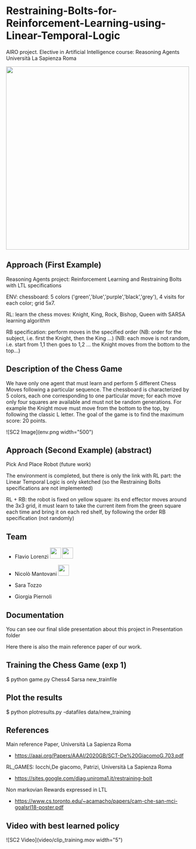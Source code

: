 # Restraining-Bolts-for-Reinforcement-Learning-using-Linear-Temporal-Logic
AIRO project. Elective in Artificial Intelligence course: Reasoning Agents
Università La Sapienza Roma

<a href="https://www.dis.uniroma1.it/"><img src="http://www.dis.uniroma1.it/sites/default/files/marchio%20logo%20eng%20jpg.jpg" width="500"></a>



## Approach (First Example)
Reasoning Agents project: Reinforcement Learning and Restraining Bolts with LTL specifications

ENV: chessboard: 5 colors ('green','blue','purple','black','grey'), 4 visits for each color; grid 5x7.

RL: learn the chess moves: Knight, King, Rock, Bishop, Queen with SARSA learning algorithm

RB specification: perform moves in the specified order (NB: order for the subject, i.e. first the Knight, then the King ...) (NB: each move is not random, i.e. start from 1,1 then goes to 1,2 ... the Knight moves from the bottom to the top...)

## Description of the Chess Game
We have only one agent that must learn and perform 5 different Chess Moves following a particular sequence. The chessboard is characterized by 5 colors, each one corresponding to one particular move; for each move only four squares are available and must not be random generations. For example the Knight move must move from the bottom to the top, by following the classic L letter.
The goal of the game is to find the maximum score: 20 points.

![SC2 Image](env.png width="500")

## Approach (Second Example) (abstract)
Pick And Place Robot (future work)

The environment is completed, but there is only the link with RL part: the Linear Temporal Logic is only sketched (so the Restraining Bolts specifications are not implemented)

RL + RB: the robot is fixed on yellow square: its end effector moves around the 3x3 grid, it must learn to take the current item from the green square each time and bring it on each red shelf, by following the order RB specification (not randomly)


## Team
* Flavio Lorenzi <a href="https://github.com/FlavioLorenzi"><img src="https://upload.wikimedia.org/wikipedia/commons/thumb/9/91/Octicons-mark-github.svg/1024px-Octicons-mark-github.svg.png" width="30"></a>
<a href="https://www.linkedin.com/in/flavio-lorenzi-875982171/"><img src="https://www.tecnomagazine.it/tech/wp-content/uploads/2013/05/linkedin-aggiungere-immagini.png" width="30"></a>

* Nicolò Mantovani <a href="https://github.com/Nicodman"><img src="https://upload.wikimedia.org/wikipedia/commons/thumb/9/91/Octicons-mark-github.svg/1024px-Octicons-mark-github.svg.png" width="30"></a>
* Sara Tozzo
* Giorgia Piernoli


## Documentation
You can see our final slide presentation about this project in Presentation folder

Here there is also the main reference paper of our work.



## Training the Chess Game (exp 1)
$ python game.py Chess4 Sarsa new_trainfile

## Plot the results
$ python plotresults.py -datafiles data/new_training

## References
Main reference Paper, Università La Sapienza Roma
- https://aaai.org/Papers/AAAI/2020GB/SCT-De%20GiacomoG.703.pdf

RL_GAMES: Iocchi,De giacomo, Patrizi, Università La Sapienza Roma
- https://sites.google.com/diag.uniroma1.it/restraining-bolt

Non markovian Rewards expressed in LTL
- https://www.cs.toronto.edu/~acamacho/papers/cam-che-san-mci-goalsrl18-poster.pdf

## Video with best learned policy
![SC2 Video](video/clip_training.mov width="5")
